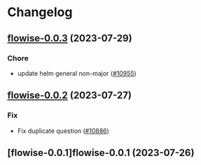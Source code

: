 # Changelog



## [flowise-0.0.3](https://github.com/truecharts/charts/compare/flowise-0.0.2...flowise-0.0.3) (2023-07-29)

### Chore

- update helm general non-major ([#10955](https://github.com/truecharts/charts/issues/10955))
  
  


## [flowise-0.0.2](https://github.com/truecharts/charts/compare/flowise-0.0.1...flowise-0.0.2) (2023-07-27)

### Fix

- Fix duplicate question ([#10886](https://github.com/truecharts/charts/issues/10886))
  
  


## [flowise-0.0.1]flowise-0.0.1 (2023-07-26)


